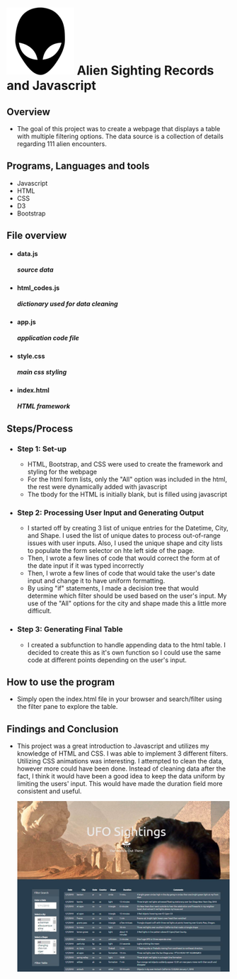# ![alienhead](StarterCode/static/images/alienhead.png) Alien Sighting Records and Javascript

 ## Overview
- The goal of this project was to create a webpage that displays a table with multiple filtering options. The data source is a collection of details regarding 111 alien encounters.

 ## Programs, Languages and tools
  - Javascript
  - HTML
  - CSS
  - D3
  - Bootstrap


 ## File overview
  - #### data.js
    ##### *source data*
  - #### html_codes.js
    ##### *dictionary used for data cleaning*
  - #### app.js
    ##### *application code file*
  - #### style.css
    ##### *main css styling*
  - #### index.html
    ##### *HTML framework*

 ## Steps/Process

  - ### Step 1: Set-up
      - HTML, Bootstrap, and CSS were used to create the framework and styling for the webpage
      - For the html form lists, only the "All" option was included in the html, the rest were dynamically added with javascript
      - The tbody for the HTML is initially blank, but is filled using javascript 

  - ### Step 2: Processing User Input and Generating Output
      - I started off by creating 3 list of unique entries for the Datetime, City, and Shape. I used the list of unique dates to process out-of-range issues with user inputs. Also, I used the unique shape and city lists to populate the form selector on hte left side of the page.
      - Then, I wrote a few lines of code that would correct the form at of the date input if it was typed incorrectly
      - Then, I wrote a few lines of code that would take the user's date input and change it to have uniform formatting.
      - By using "if" statements, I made a decision tree that would determine which filter should be used based on the user's input. My use of the "All" options for the city and shape made this a little more difficult.

        
  - ### Step 3: Generating Final Table
      - I created a subfunction to handle appending data to the html table. I decided to create this as it's own function so I could use the same code at different points depending on the user's input.


 ## How to use the program
  - Simply open the index.html file in your browser and search/filter using the filter pane to explore the table.

 ## Findings and Conclusion
    
  - This project was a great introduction to Javascript and utilizes my knowledge of HTML and CSS. I was able to implement 3 different filters. Utilizing CSS animations was interesting. I attempted to clean the data, however more could have been done. Instead of cleaning data after the fact, I think it would have been a good idea to keep the data uniform by limiting the users' input. This would have made the duration field more consistent and useful.
  
      ![pagesnip](StarterCode/static/images/pageSnip.JPG)
